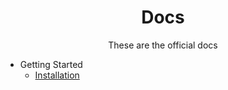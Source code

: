 <h1 align="center">Docs</h1>
<p align="center">These are the official docs</p>
<ul>
    <li>Getting Started
    <ul>
        <li><a href="getting-started/installation.md">Installation</a></li>
    </ul>
</ul>